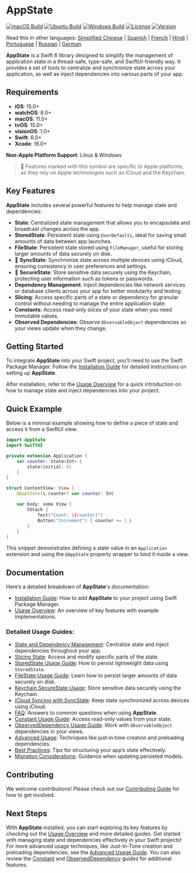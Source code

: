 # AppState

[![macOS Build](https://img.shields.io/github/actions/workflow/status/0xLeif/AppState/macOS.yml?label=macOS&branch=main)](https://github.com/0xLeif/AppState/actions/workflows/macOS.yml)
[![Ubuntu Build](https://img.shields.io/github/actions/workflow/status/0xLeif/AppState/ubuntu.yml?label=Ubuntu&branch=main)](https://github.com/0xLeif/AppState/actions/workflows/ubuntu.yml)
[![Windows Build](https://img.shields.io/github/actions/workflow/status/0xLeif/AppState/windows.yml?label=Windows&branch=main)](https://github.com/0xLeif/AppState/actions/workflows/windows.yml)
[![License](https://img.shields.io/github/license/0xLeif/AppState)](https://github.com/0xLeif/AppState/blob/main/LICENSE)
[![Version](https://img.shields.io/github/v/release/0xLeif/AppState)](https://github.com/0xLeif/AppState/releases)

Read this in other languages: [Simplified Chinese](documentation/README.zh-CN.md) | [Spanish](documentation/README.es.md) | [French](documentation/README.fr.md) | [Hindi](documentation/README.hi.md) | [Portuguese](documentation/README.pt.md) | [Russian](documentation/README.ru.md) | [German](documentation/README.de.md)

**AppState** is a Swift 6 library designed to simplify the management of application state in a thread-safe, type-safe, and SwiftUI-friendly way. It provides a set of tools to centralize and synchronize state across your application, as well as inject dependencies into various parts of your app.

## Requirements

- **iOS**: 15.0+
- **watchOS**: 8.0+
- **macOS**: 11.0+
- **tvOS**: 15.0+
- **visionOS**: 1.0+
- **Swift**: 6.0+
- **Xcode**: 16.0+
  
**Non-Apple Platform Support**: Linux & Windows

> 🍎 Features marked with this symbol are specific to Apple platforms, as they rely on Apple technologies such as iCloud and the Keychain.

## Key Features

**AppState** includes several powerful features to help manage state and dependencies:

- **State**: Centralized state management that allows you to encapsulate and broadcast changes across the app.
- **StoredState**: Persistent state using `UserDefaults`, ideal for saving small amounts of data between app launches.
- **FileState**: Persistent state stored using `FileManager`, useful for storing larger amounts of data securely on disk.
- 🍎 **SyncState**: Synchronize state across multiple devices using iCloud, ensuring consistency in user preferences and settings.
- 🍎 **SecureState**: Store sensitive data securely using the Keychain, protecting user information such as tokens or passwords.
- **Dependency Management**: Inject dependencies like network services or database clients across your app for better modularity and testing.
- **Slicing**: Access specific parts of a state or dependency for granular control without needing to manage the entire application state.
- **Constants**: Access read-only slices of your state when you need immutable values.
- **Observed Dependencies**: Observe `ObservableObject` dependencies so your views update when they change.

## Getting Started

To integrate **AppState** into your Swift project, you’ll need to use the Swift Package Manager. Follow the [Installation Guide](documentation/en/installation.md) for detailed instructions on setting up **AppState**.

After installation, refer to the [Usage Overview](documentation/en/usage-overview.md) for a quick introduction on how to manage state and inject dependencies into your project.

## Quick Example

Below is a minimal example showing how to define a piece of state and access it from a SwiftUI view:

```swift
import AppState
import SwiftUI

private extension Application {
    var counter: State<Int> {
        state(initial: 0)
    }
}

struct ContentView: View {
    @AppState(\.counter) var counter: Int

    var body: some View {
        VStack {
            Text("Count: \(counter)")
            Button("Increment") { counter += 1 }
        }
    }
}
```

This snippet demonstrates defining a state value in an `Application` extension and using the `@AppState` property wrapper to bind it inside a view.

## Documentation

Here’s a detailed breakdown of **AppState**'s documentation:

- [Installation Guide](documentation/en/installation.md): How to add **AppState** to your project using Swift Package Manager.
- [Usage Overview](documentation/en/usage-overview.md): An overview of key features with example implementations.
  
### Detailed Usage Guides:

- [State and Dependency Management](documentation/en/usage-state-dependency.md): Centralize state and inject dependencies throughout your app.
- [Slicing State](documentation/en/usage-slice.md): Access and modify specific parts of the state.
- [StoredState Usage Guide](documentation/en/usage-storedstate.md): How to persist lightweight data using `StoredState`.
- [FileState Usage Guide](documentation/en/usage-filestate.md): Learn how to persist larger amounts of data securely on disk.
- [Keychain SecureState Usage](documentation/en/usage-securestate.md): Store sensitive data securely using the Keychain.
- [iCloud Syncing with SyncState](documentation/en/usage-syncstate.md): Keep state synchronized across devices using iCloud.
- [FAQ](documentation/en/faq.md): Answers to common questions when using **AppState**.
- [Constant Usage Guide](documentation/en/usage-constant.md): Access read-only values from your state.
- [ObservedDependency Usage Guide](documentation/en/usage-observeddependency.md): Work with `ObservableObject` dependencies in your views.
- [Advanced Usage](documentation/en/advanced-usage.md): Techniques like just‑in‑time creation and preloading dependencies.
- [Best Practices](documentation/en/best-practices.md): Tips for structuring your app’s state effectively.
- [Migration Considerations](documentation/en/migration-considerations.md): Guidance when updating persisted models.

## Contributing

We welcome contributions! Please check out our [Contributing Guide](documentation/en/contributing.md) for how to get involved.

## Next Steps

With **AppState** installed, you can start exploring its key features by checking out the [Usage Overview](documentation/en/usage-overview.md) and more detailed guides. Get started with managing state and dependencies effectively in your Swift projects! For more advanced usage techniques, like Just-In-Time creation and preloading dependencies, see the [Advanced Usage Guide](documentation/en/advanced-usage.md). You can also review the [Constant](documentation/en/usage-constant.md) and [ObservedDependency](documentation/en/usage-observeddependency.md) guides for additional features.
